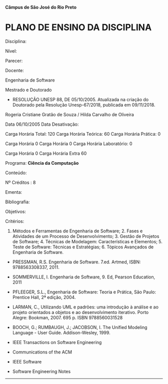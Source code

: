**Câmpus de São José do Rio Preto**


# PLANO DE ENSINO DA DISCIPLINA


Disciplina:

Nível:

Parecer:

Docente:


Engenharia de Software

Mestrado e Doutorado

-  RESOLUÇÃO UNESP 88, DE 05/10/2005. Atualizada na criação do Doutorado pela
Resolução Unesp-67/2018, publicada em 09/11/2018.

Rogeria Cristiane Gratão de Souza / Hilda Carvalho de Oliveira


Data 06/10/2005 Data Desativação:

Carga Horária Total: 120 Carga Horária Teórica: 60 Carga Horária Prática: 0


Carga Horária 0 Carga Horária 0 Carga Horária Laboratório: 0


Carga Horária 0 Carga Horária Extra 60

Programa: **Ciência da Computação**

Conteúdo:


Nº Créditos : 8


Ementa:

Bibliografia:

Objetivos:

Critérios:


1. Métodos e Ferramentas de Engenharia de Software; 2. Fases e Atividades de um Processo
de Desenvolvimento; 3. Gestão de Projetos de Software; 4. Técnicas de Modelagem:
Características e Elementos; 5. Teste de Software: Técnicas e Estratégias; 6. Tópicos
Avançados de Engenharia de Software.

-  PRESSMAN, R.S. Engenharia de Software. 7.ed. Artmed, ISBN: 9788563308337, 2011.

-  SOMMERVILLE, I. Engenharia de Software, 9. Ed, Pearson Education, 2011

-  PFLEEGER, S.L., Engenharia de Software: Teoria e Prática, São Paulo: Prentice Hall, 2ª
edição, 2004.

-  LARMAN, C., Utilizando UML e padrões: uma introdução à análise e ao projeto orientados a
objetos e ao desenvolvimento iterativo. Porto Alegre: Bookman, 2007. 695 p. ISBN
9788560031528

-  BOOCH, G.; RUMBAUGH, J.; JACOBSON, I. The Unified Modeling Language - User Guide.
Addison-Wesley, 1999.

-  IEEE Transactions on Software Engineering

-  Communications of the ACM

-  IEEE Software

-  Software Engineering Notes


-----


